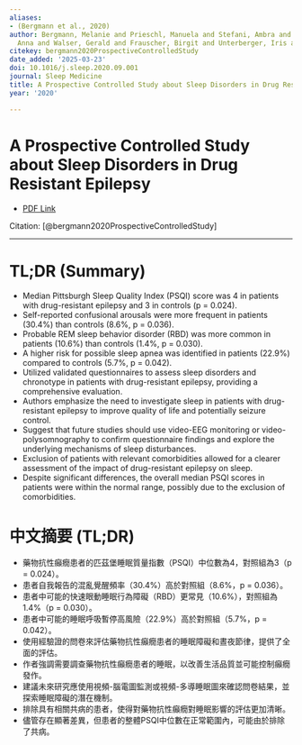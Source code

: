 ```yaml
---
aliases:
- (Bergmann et al., 2020)
author: Bergmann, Melanie and Prieschl, Manuela and Stefani, Ambra and Heidbreder,
  Anna and Walser, Gerald and Frauscher, Birgit and Unterberger, Iris and Högl, Birgit
citekey: bergmann2020ProspectiveControlledStudy
date_added: '2025-03-23'
doi: 10.1016/j.sleep.2020.09.001
journal: Sleep Medicine
title: A Prospective Controlled Study about Sleep Disorders in Drug Resistant Epilepsy
year: '2020'

---
```

# A Prospective Controlled Study about Sleep Disorders in Drug Resistant Epilepsy
- [PDF Link](zotero://open-pdf/library/items/NIEIEMGT)

Citation: [@bergmann2020ProspectiveControlledStudy]

***
# TL;DR (Summary)
- Median Pittsburgh Sleep Quality Index (PSQI) score was 4 in patients with drug-resistant epilepsy and 3 in controls (p = 0.024).
- Self-reported confusional arousals were more frequent in patients (30.4%) than controls (8.6%, p = 0.036).
- Probable REM sleep behavior disorder (RBD) was more common in patients (10.6%) than controls (1.4%, p = 0.030).
- A higher risk for possible sleep apnea was identified in patients (22.9%) compared to controls (5.7%, p = 0.042).
- Utilized validated questionnaires to assess sleep disorders and chronotype in patients with drug-resistant epilepsy, providing a comprehensive evaluation.
- Authors emphasize the need to investigate sleep in patients with drug-resistant epilepsy to improve quality of life and potentially seizure control.
- Suggest that future studies should use video-EEG monitoring or video-polysomnography to confirm questionnaire findings and explore the underlying mechanisms of sleep disturbances.
- Exclusion of patients with relevant comorbidities allowed for a clearer assessment of the impact of drug-resistant epilepsy on sleep.
- Despite significant differences, the overall median PSQI scores in patients were within the normal range, possibly due to the exclusion of comorbidities.

# 中文摘要 (TL;DR)
- 藥物抗性癲癇患者的匹茲堡睡眠質量指數（PSQI）中位數為4，對照組為3（p = 0.024）。
- 患者自我報告的混亂覺醒頻率（30.4%）高於對照組（8.6%，p = 0.036）。
- 患者中可能的快速眼動睡眠行為障礙（RBD）更常見（10.6%），對照組為1.4%（p = 0.030）。
- 患者中可能的睡眠呼吸暫停高風險（22.9%）高於對照組（5.7%，p = 0.042）。
- 使用經驗證的問卷來評估藥物抗性癲癇患者的睡眠障礙和晝夜節律，提供了全面的評估。
- 作者強調需要調查藥物抗性癲癇患者的睡眠，以改善生活品質並可能控制癲癇發作。
- 建議未來研究應使用視頻-腦電圖監測或視頻-多導睡眠圖來確認問卷結果，並探索睡眠障礙的潛在機制。
- 排除具有相關共病的患者，使得對藥物抗性癲癇對睡眠影響的評估更加清晰。
- 儘管存在顯著差異，但患者的整體PSQI中位數在正常範圍內，可能由於排除了共病。
